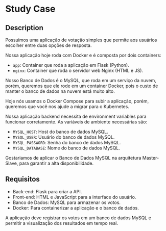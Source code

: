# Study Case

## Description
Possuimos uma aplicação de votação simples que permite aos usuários escolher entre duas opções de resposta.  

Nossa aplicação hoje roda com Docker e é composta por dois containers:
- `app`: Container que roda a aplicação em Flask (Python).
- `nginx`: Container que roda o servidor web Nginx (HTML e JS).

Nosso Banco de Dados é o MySQL, que roda em um serviço da nuvem, porém, queremos que ele rode em um container Docker,
pois o custo de manter o banco de dados na nuvem está muito alto.

Hoje nós usamos o Docker Compose para subir a aplicação, porém, queremos que você nos ajude a migrar para o Kubernetes.

Nossa aplicação backend necessita de environment variables para funcionar corretamente. As variáveis de ambiente necessárias são:
- `MYSQL_HOST`: Host do banco de dados MySQL.
- `MYSQL_USER`: Usuário do banco de dados MySQL.
- `MYSQL_PASSWORD`: Senha do banco de dados MySQL.
- `MYSQL_DATABASE`: Nome do banco de dados MySQL.

Gostariamos de aplicar o Banco de Dados MySQL na arquitetura Master-Slave, para garantir a alta disponibilidade.

## Requisitos
- Back-end: Flask para criar a API.
- Front-end: HTML e JavaScript para a interface do usuário.
- Banco de Dados: MySQL para armazenar os votos.
- Docker: Para containerizar a aplicação e o banco de dados.

A aplicação deve registrar os votos em um banco de dados MySQL e permitir a visualização dos resultados em tempo real.